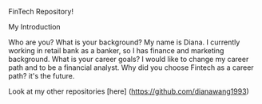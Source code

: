 FinTech Repository!

My Introduction

Who are you? What is your background? My name is Diana. I currently working in retail bank as a banker, so I has finance and marketing background. What is your career goals? I would like to change my career path and to be a financial analyst. Why did you choose Fintech as a career path? it's the future.

Look at my other repositories [here] (https://github.com/dianawang1993)
